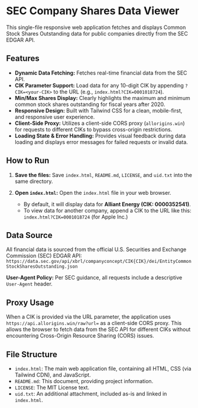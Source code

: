 # SEC Company Shares Data Viewer

This single-file responsive web application fetches and displays Common Stock Shares Outstanding data for public companies directly from the SEC EDGAR API.

## Features

*   **Dynamic Data Fetching:** Fetches real-time financial data from the SEC API.
*   **CIK Parameter Support:** Load data for any 10-digit CIK by appending `?CIK=<your-CIK>` to the URL (e.g., `index.html?CIK=0001018724`).
*   **Min/Max Shares Display:** Clearly highlights the maximum and minimum common stock shares outstanding for fiscal years after 2020.
*   **Responsive Design:** Built with Tailwind CSS for a clean, mobile-first, and responsive user experience.
*   **Client-Side Proxy:** Utilizes a client-side CORS proxy (`allorigins.win`) for requests to different CIKs to bypass cross-origin restrictions.
*   **Loading State & Error Handling:** Provides visual feedback during data loading and displays error messages for failed requests or invalid data.

## How to Run

1.  **Save the files:** Save `index.html`, `README.md`, `LICENSE`, and `uid.txt` into the same directory.
2.  **Open `index.html`:** Open the `index.html` file in your web browser.

    *   By default, it will display data for **Alliant Energy (CIK: 0000352541)**.
    *   To view data for another company, append a CIK to the URL like this:
        `index.html?CIK=0001018724` (for Apple Inc.)

## Data Source

All financial data is sourced from the official U.S. Securities and Exchange Commission (SEC) EDGAR API:
`https://data.sec.gov/api/xbrl/companyconcept/CIK{CIK}/dei/EntityCommonStockSharesOutstanding.json`

**User-Agent Policy:** Per SEC guidance, all requests include a descriptive `User-Agent` header.

## Proxy Usage

When a CIK is provided via the URL parameter, the application uses `https://api.allorigins.win/raw?url=` as a client-side CORS proxy. This allows the browser to fetch data from the SEC API for different CIKs without encountering Cross-Origin Resource Sharing (CORS) issues.

## File Structure

*   `index.html`: The main web application file, containing all HTML, CSS (via Tailwind CDN), and JavaScript.
*   `README.md`: This document, providing project information.
*   `LICENSE`: The MIT License text.
*   `uid.txt`: An additional attachment, included as-is and linked in `index.html`.